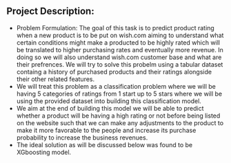 ## Project Description:
* Problem Formulation: The goal of this task is to predict product rating when a new product is to be put on wish.com aiming to understand what certain conditions might make a producted to be highly rated which will be translated to higher purchasing rates and eventually more revenue. In doing so we will also understand wish.com customer base and what are their prefrences. We will try to solve this probelm using a tabular dataset containg a history of purchased products and their ratings alongside their other related features.
* We will treat this problem as a classification problem where we will be having 5 categories of ratings from 1 start up to 5 stars where we will be using the provided dataset into building this classification model.
* We aim at the end of building this model we will be able to predict whether a product will be having a high rating or not before being listed on the website such that we can make any adjustments to the product to make it more favorable to the people and increase its purchase probability to increase the business revenues.
* The ideal solution as will be discussed below was found to be XGboosting model.
